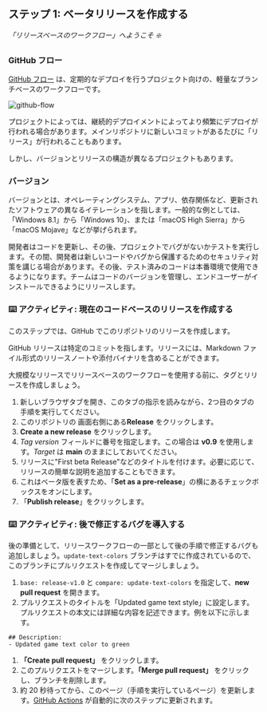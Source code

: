 <!--
<<< 著者注: ステップ 1 >>>
コースのステップを 3～5 個選びましょう。
最初のステップは常に最も難しいので、簡単なものを選びましょう。
詳しい説明については、docs.github.com へのリンクをご覧ください。
ステップを確認するには、新しいタブを開くようにユーザーに促しましょう。
-->

## ステップ 1: ベータリリースを作成する

_「リリースベースのワークフロー」へようこそ :sparkle:_

### GitHub フロー

[GitHub フロー](https://guides.github.com/introduction/flow/) は、定期的なデプロイを行うプロジェクト向けの、軽量なブランチベースのワークフローです。

![github-flow](https://user-images.githubusercontent.com/6351798/48032310-63842400-e114-11e8-8db0-06dc0504dcb5.png)

プロジェクトによっては、継続的デプロイメントによってより頻繁にデプロイが行われる場合があります。メインリポジトリに新しいコミットがあるたびに「リリース」が行われることもあります。

しかし、バージョンとリリースの構造が異なるプロジェクトもあります。

### バージョン

バージョンとは、オペレーティングシステム、アプリ、依存関係など、更新されたソフトウェアの異なるイテレーションを指します。一般的な例としては、「Windows 8.1」から「Windows 10」、または「macOS High Sierra」から「macOS Mojave」などが挙げられます。

開発者はコードを更新し、その後、プロジェクトでバグがないかテストを実行します。その間、開発者は新しいコードやバグから保護するためのセキュリティ対策を講じる場合があります。その後、テスト済みのコードは本番環境で使用できるようになります。チームはコードのバージョンを管理し、エンドユーザーがインストールできるようにリリースします。

### :keyboard: アクティビティ: 現在のコードベースのリリースを作成する

このステップでは、GitHub でこのリポジトリのリリースを作成します。

GitHub リリースは特定のコミットを指します。リリースには、Markdown ファイル形式のリリースノートや添付バイナリを含めることができます。

大規模なリリースでリリースベースのワークフローを使用する前に、タグとリリースを作成しましょう。

1. 新しいブラウザタブを開き、このタブの指示を読みながら、2つ目のタブの手順を実行してください。
2. このリポジトリの 画面右側にある**Release** をクリックします。
3. **Create a new release** をクリックします。
4. _Tag version_ フィールドに番号を指定します。この場合は **v0.9** を使用します。_Target_ は **main** のままにしておいてください。
5. リリースに"First beta Release"などのタイトルを付けます。必要に応じて、リリースの簡単な説明を追加することもできます。
6. これはベータ版を表すため、「**Set as a pre-release**」の横にあるチェックボックスをオンにします。
7. 「**Publish release**」をクリックします。

### :keyboard: アクティビティ: 後で修正するバグを導入する

後の準備として、リリースワークフローの一部として後の手順で修正するバグも追加しましょう。`update-text-colors` ブランチはすでに作成されているので、このブランチにプルリクエストを作成してマージしましょう。

1. `base: release-v1.0` と `compare: update-text-colors` を指定して、**new pull request** を開きます。
2. プルリクエストのタイトルを「Updated game text style」に設定します。プルリクエストの本文には詳細な内容を記述できます。例を以下に示します。
```
## Description:
- Updated game text color to green
```
1. **「Create pull request」** をクリックします。
2. このプルリクエストをマージします。**「Merge pull request」** をクリックし、ブランチを削除します。
3. 約 20 秒待ってから、このページ（手順を実行しているページ）を更新します。[GitHub Actions](https://docs.github.com/en/actions) が自動的に次のステップに更新されます。
